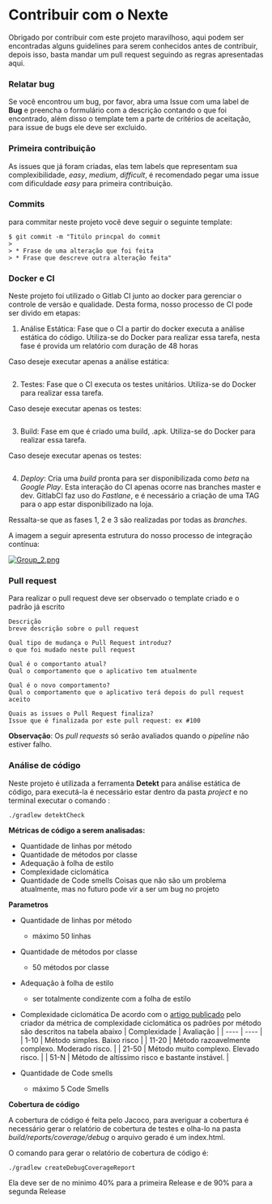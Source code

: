 # Contribuir com o Nexte

Obrigado por contribuir com este projeto maravilhoso, aqui podem ser encontradas alguns guidelines para serem conhecidos antes de contribuir, depois isso, basta mandar um pull request seguindo as regras apresentadas aqui.

### Relatar bug  
Se você encontrou um bug, por favor, abra uma Issue com uma label de **Bug** e preencha o formulário com a descrição contando o que foi encontrado, além disso o template tem a parte de critérios de aceitação, para issue de bugs ele deve ser excluido.

### Primeira contribuição
As issues que já foram criadas, elas tem labels que representam sua complexibilidade, _easy_, _medium_, _difficult_, é recomendado pegar uma issue com dificuldade _easy_ para primeira contribuição.

### Commits
para commitar neste projeto você deve seguir o seguinte template:

    $ git commit -m "Titúlo princpal do commit
    > 
    > * Frase de uma alteração que foi feita
    > * Frase que descreve outra alteração feita"


### Docker e CI

Neste projeto foi utilizado o Gitlab CI junto ao docker para gerenciar o controle de versão e qualidade. Desta forma, nosso processo de CI pode ser divido em etapas:

1. Análise Estática: Fase que o CI a partir do docker executa a análise estática do código. Utiliza-se do Docker para realizar essa tarefa, nesta fase é provida um relatório com duração de 48 horas

Caso deseje executar apenas a análise estática:

```
```
    
2. Testes: Fase que o CI executa os testes unitários. Utiliza-se do Docker para realizar essa tarefa. 

Caso deseje executar apenas os testes:

```
```

3. Build: Fase em que é criado uma build, .apk. Utiliza-se do Docker para realizar essa tarefa. 

Caso deseje executar apenas os testes:

```
```

4. *Deploy*: Cria uma *build* pronta para ser disponibilizada como *beta* na *Google Play*. Esta interação do CI apenas ocorre nas branches master e dev. GitlabCI faz uso do *Fastlane*, e é necessário a criação de uma TAG para o app estar disponibilizado na loja.

Ressalta-se que as fases 1, 2 e 3 são realizadas por todas as *branches*.

 A imagem a seguir apresenta estrutura do nosso processo de integração contínua:
 
 [![Group_2.png](https://s17.postimg.cc/yru8x54m7/Group_2.png)](https://postimg.cc/image/sqwk02hzv/)

 

### Pull request

Para realizar o pull request deve ser observado o template criado e o padrão já escrito 

    Descrição
    breve descrição sobre o pull request

    Qual tipo de mudança o Pull Request introduz?
    o que foi mudado neste pull request

    Qual é o comportanto atual?
    Qual o comportamento que o aplicativo tem atualmente

    Qual é o novo comportamento?
    Qual o comportamento que o aplicativo terá depois do pull request aceito

    Quais as issues o Pull Request finaliza?
    Issue que é finalizada por este pull request: ex #100

**Observação**: Os *pull requests* só serão avaliados quando o *pipeline* não estiver falho.

### Análise de código

Neste projeto é utilizada a ferramenta **Detekt** para análise estática de código, para executá-la é necessário estar dentro da pasta _project_ e no terminal executar o comando :

    ./gradlew detektCheck

**Métricas de código a  serem analisadas:**

* Quantidade de linhas por método
* Quantidade de métodos por classe
* Adequação à folha de estilo
* Complexidade ciclomática
* Quantidade de Code smells
 Coisas que não são um problema atualmente, mas no futuro pode vir a ser um bug no projeto  

**Parametros**

* Quantidade de linhas por método
    * máximo 50 linhas 
* Quantidade de métodos por classe
    * 50 métodos por classe
* Adequação à folha de estilo
    * ser totalmente condizente com a folha de estilo
* Complexidade ciclomática
    De acordo com o [artigo publicado](http://www.mccabe.com/pdf/MeasuringSoftwareComplexityUAV.pdf) pelo criador da métrica de complexidade ciclomática os padrões por método são descritos na tabela abaixo
    | Complexidade | Avaliação |
    | ---- | ---- |
    | 1-10 | Método simples. Baixo risco |
    | 11-20 | Método razoavelmente complexo. Moderado risco. |
    | 21-50 | Método muito complexo. Elevado risco. |
    | 51-N | Método de altíssimo risco e bastante instável. |

* Quantidade de Code smells
    * máximo 5 Code Smells

**Cobertura de código**

A cobertura de código é feita pelo Jacoco, para averiguar a cobertura é necessário gerar o relatório de cobertura de testes e olha-lo na pasta _build/reports/coverage/debug_ o arquivo gerado é um index.html.

O comando para gerar o relatório de cobertura de código é:

    ./gradlew createDebugCoverageReport

Ela deve ser de no minimo 40%  para a primeira Release e de 90% para a segunda Release 